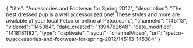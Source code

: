 {
    "title": "Accessories and Footwear for Spring 2012",
    "description": "The best dressed pup is a well accessorized one! These styles and more are available at your local Petco or online at Petco.com.",
    "channelid": "145113",
    "videoid": "145384",
    "date_created": "1394762648",
    "date_modified": "1418181182",
    "type": "captivate",
    "layout": "channelVideo",
    "url": "\/petco-tv\/accessories-and-footwear-for-spring-2012\/145113-145384"
}
